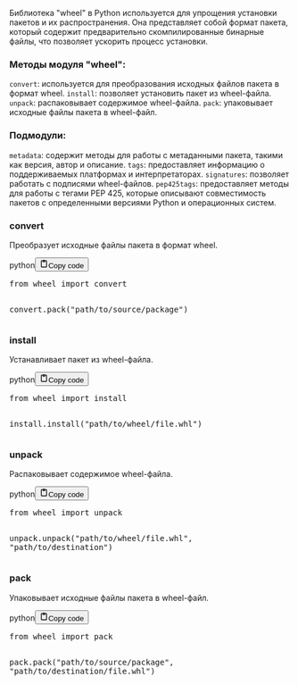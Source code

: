 <p>Библиотека "wheel" в Python используется для упрощения установки пакетов и их распространения.
Она представляет собой формат пакета, который содержит предварительно
скомпилированные бинарные файлы, что позволяет ускорить процесс установки.</p>
<h3>Методы модуля "wheel":</h3>
<p><code>convert</code>: используется для преобразования исходных файлов пакета в формат wheel.
<code>install</code>: позволяет установить пакет из wheel-файла.
<code>unpack</code>: распаковывает содержимое wheel-файла.
<code>pack</code>: упаковывает исходные файлы пакета в wheel-файл.</p>
<h3>Подмодули:</h3>
<p><code>metadata</code>: содержит методы для работы с метаданными пакета, такими как версия, автор и описание.
<code>tags</code>: предоставляет информацию о поддерживаемых платформах и интерпретаторах.
<code>signatures</code>: позволяет работать с подписями wheel-файлов.
<code>pep425tags</code>: предоставляет методы для работы с тегами PEP 425,
которые описывают совместимость пакетов с определенными версиями Python и операционных систем.</p>
<h3>convert</h3>
<p>Преобразует исходные файлы пакета в формат wheel.</p>
<div class="code_element"><div class="lang_line"><text>python</text><button class="copy_code_button" onclick="CopyCode(this)"><svg style="width: 1.2em;height: 1.2em;" aria-hidden="true" xmlns="http://www.w3.org/2000/svg" fill="none" viewBox="0 0 24 24"><path stroke="currentColor" stroke-linecap="round" stroke-linejoin="round" stroke-width="2" d="M15 4h3a1 1 0 0 1 1 1v15a1 1 0 0 1-1 1H6a1 1 0 0 1-1-1V5a1 1 0 0 1 1-1h3m0 3h6m-5-4v4h4V3h-4Z"/></svg><text>Copy code</text></button></div><div class="code language-python"><div class="highlight"><pre><span></span><span class="kn">from</span> <span class="nn">wheel</span> <span class="kn">import</span> <span class="n">convert</span>

<span class="n">convert</span><span class="o">.</span><span class="n">pack</span><span class="p">(</span><span class="s2">&quot;path/to/source/package&quot;</span><span class="p">)</span>
</pre></div></div></div>

<h3>install</h3>
<p>Устанавливает пакет из wheel-файла.</p>
<div class="code_element"><div class="lang_line"><text>python</text><button class="copy_code_button" onclick="CopyCode(this)"><svg style="width: 1.2em;height: 1.2em;" aria-hidden="true" xmlns="http://www.w3.org/2000/svg" fill="none" viewBox="0 0 24 24"><path stroke="currentColor" stroke-linecap="round" stroke-linejoin="round" stroke-width="2" d="M15 4h3a1 1 0 0 1 1 1v15a1 1 0 0 1-1 1H6a1 1 0 0 1-1-1V5a1 1 0 0 1 1-1h3m0 3h6m-5-4v4h4V3h-4Z"/></svg><text>Copy code</text></button></div><div class="code language-python"><div class="highlight"><pre><span></span><span class="kn">from</span> <span class="nn">wheel</span> <span class="kn">import</span> <span class="n">install</span>

<span class="n">install</span><span class="o">.</span><span class="n">install</span><span class="p">(</span><span class="s2">&quot;path/to/wheel/file.whl&quot;</span><span class="p">)</span>
</pre></div></div></div>

<h3>unpack</h3>
<p>Распаковывает содержимое wheel-файла.</p>
<div class="code_element"><div class="lang_line"><text>python</text><button class="copy_code_button" onclick="CopyCode(this)"><svg style="width: 1.2em;height: 1.2em;" aria-hidden="true" xmlns="http://www.w3.org/2000/svg" fill="none" viewBox="0 0 24 24"><path stroke="currentColor" stroke-linecap="round" stroke-linejoin="round" stroke-width="2" d="M15 4h3a1 1 0 0 1 1 1v15a1 1 0 0 1-1 1H6a1 1 0 0 1-1-1V5a1 1 0 0 1 1-1h3m0 3h6m-5-4v4h4V3h-4Z"/></svg><text>Copy code</text></button></div><div class="code language-python"><div class="highlight"><pre><span></span><span class="kn">from</span> <span class="nn">wheel</span> <span class="kn">import</span> <span class="n">unpack</span>

<span class="n">unpack</span><span class="o">.</span><span class="n">unpack</span><span class="p">(</span><span class="s2">&quot;path/to/wheel/file.whl&quot;</span><span class="p">,</span> <span class="s2">&quot;path/to/destination&quot;</span><span class="p">)</span>
</pre></div></div></div>

<h3>pack</h3></h3>
<p>Упаковывает исходные файлы пакета в wheel-файл.</p>
<div class="code_element"><div class="lang_line"><text>python</text><button class="copy_code_button" onclick="CopyCode(this)"><svg style="width: 1.2em;height: 1.2em;" aria-hidden="true" xmlns="http://www.w3.org/2000/svg" fill="none" viewBox="0 0 24 24"><path stroke="currentColor" stroke-linecap="round" stroke-linejoin="round" stroke-width="2" d="M15 4h3a1 1 0 0 1 1 1v15a1 1 0 0 1-1 1H6a1 1 0 0 1-1-1V5a1 1 0 0 1 1-1h3m0 3h6m-5-4v4h4V3h-4Z"/></svg><text>Copy code</text></button></div><div class="code language-python"><div class="highlight"><pre><span></span><span class="kn">from</span> <span class="nn">wheel</span> <span class="kn">import</span> <span class="n">pack</span>

<span class="n">pack</span><span class="o">.</span><span class="n">pack</span><span class="p">(</span><span class="s2">&quot;path/to/source/package&quot;</span><span class="p">,</span> <span class="s2">&quot;path/to/destination/file.whl&quot;</span><span class="p">)</span>
</pre></div></div></div>